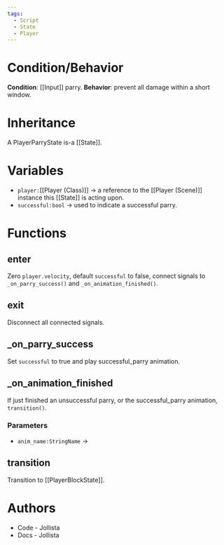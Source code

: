 ```yaml
---
tags:
  - Script
  - State
  - Player
---
```

# Condition/Behavior
**Condition**: [[Input]] parry.
**Behavior**: prevent all damage within a short window.
# Inheritance
A PlayerParryState is-a [[State]].
# Variables
- `player:`[[Player (Class)]] -> a reference to the [[Player (Scene)]] instance this [[State]] is acting upon.
- `successful:bool` -> used to indicate a successful parry.
# Functions
## enter
Zero `player.velocity`, default `successful` to false, connect signals to `_on_parry_success()` and `_on_animation_finished()`.
## exit
Disconnect all connected signals.
## \_on\_parry\_success
Set `successful` to true and play successful\_parry animation.
## \_on\_animation\_finished
If just finished an unsuccessful parry, or the successful\_parry animation, `transition()`.
### Parameters
- `anim_name:StringName` -> 
## transition
Transition to [[PlayerBlockState]].
# Authors
- Code - Jollista
- Docs - Jollista